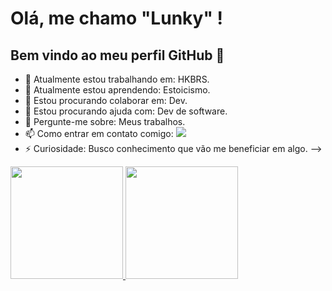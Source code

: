 # Olá, me chamo "Lunky" ! 
## Bem vindo ao meu perfil GitHub 👾
- 🔭 Atualmente estou trabalhando em: HKBRS. 
- 🌱 Atualmente estou aprendendo: Estoicismo.
- 👯 Estou procurando colaborar em: Dev.
- 🤔 Estou procurando ajuda com: Dev de software.
- 💬 Pergunte-me sobre: Meus trabalhos.
- 📫 Como entrar em contato comigo: <a href="https://instagram.com/ofclunky" target="_blank"><img src="https://img.shields.io/badge/-Instagram-%23E4405F?style=for-the-badge&logo=instagram&logoColor=white" target="_blank"></a>
- ⚡ Curiosidade: Busco conhecimento que vão me beneficiar em algo.
-->

<div>
<a href="https://github.com/LUNKYpx">
<img height="180em" src="https://github-readme-stats.vercel.app/api/top-langs/?username=LUNKYpx&layout=compact&langs_count=7&theme=dracula"/>
<img height="180em" src="https://github-readme-stats.vercel.app/api?username=LUNKYpx&show_icons=true&theme=dracula&include_all_commits=true&count_private=true"/>
</div>
